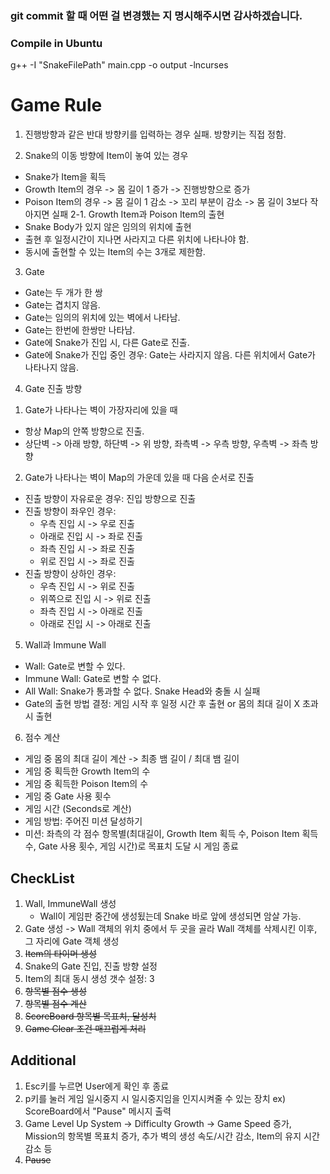 ### git commit 할 때 어떤 걸 변경했는 지 명시해주시면 감사하겠습니다.

### Compile in Ubuntu
g++ -I "SnakeFilePath" main.cpp -o output -lncurses

# Game Rule
1. 진행방향과 같은 반대 방향키를 입력하는 경우 실패. 방향키는 직접 정함.

2. Snake의 이동 방향에 Item이 놓여 있는 경우
- Snake가 Item을 획득
- Growth Item의 경우 -> 몸 길이 1 증가 -> 진행방향으로 증가
- Poison Item의 경우 -> 몸 길이 1 감소 -> 꼬리 부분이 감소 -> 몸 길이 3보다 작아지면 실패
2-1. Growth Item과 Poison Item의 출현
- Snake Body가 있지 않은 임의의 위치에 출현
- 출현 후 일정시간이 지나면 사라지고 다른 위치에 나타나야 함.
- 동시에 출현할 수 있는 Item의 수는 3개로 제한함.

3. Gate
- Gate는 두 개가 한 쌍
- Gate는 겹치지 않음.
- Gate는 임의의 위치에 있는 벽에서 나타남.
- Gate는 한번에 한쌍만 나타남.
- Gate에 Snake가 진입 시, 다른 Gate로 진출.
- Gate에 Snake가 진입 중인 경우: Gate는 사라지지 않음. 다른 위치에서 Gate가 나타나지 않음.

4. Gate 진출 방향
1) Gate가 나타나는 벽이 가장자리에 있을 때
- 항상 Map의 안쪽 방향으로 진출.
- 상단벽 -> 아래 방향, 하단벽 -> 위 방향, 좌측벽 -> 우측 방향, 우측벽 -> 좌측 방향
2) Gate가 나타나는 벽이 Map의 가운데 있을 때 다음 순서로 진출
- 진출 방향이 자유로운 경우: 진입 방향으로 진출
- 진출 방향이 좌우인 경우:
	* 우측 진입 시 -> 우로 진출
	* 아래로 진입 시 -> 좌로 진출
	* 좌측 진입 시 -> 좌로 진출
	* 위로 진입 시 -> 좌로 진출
- 진출 방향이 상하인 경우:
	* 우측 진입 시 -> 위로 진출
	* 위쪽으로 진입 시 -> 위로 진출
	* 좌측 진입 시 -> 아래로 진출
	* 아래로 진입 시 -> 아래로 진출

5. Wall과 Immune Wall
- Wall: Gate로 변할 수 있다.
- Immune Wall: Gate로 변할 수 없다.
- All Wall: Snake가 통과할 수 없다. Snake Head와 충돌 시 실패
- Gate의 출현 방법 결정: 게임 시작 후 일정 시간 후 출현 or 몸의 최대 길이 X 초과 시 출현

6. 점수 계산
- 게임 중 몸의 최대 길이 계산 -> 최종 뱀 길이 / 최대 뱀 길이
- 게임 중 획득한 Growth Item의 수
- 게임 중 획득한 Poison Item의 수
- 게임 중 Gate 사용 횟수
- 게임 시간 (Seconds로 계산)
- 게임 방법: 주어진 미션 달성하기
- 미션: 좌측의 각 점수 항목별(최대길이, Growth Item 획득 수, Poison Item 획득 수, Gate 사용 횟수, 게임 시간)로 목표치 도달 시 게임 종료

## CheckList
1. Wall, ImmuneWall 생성
	* Wall이 게임판 중간에 생성됬는데 Snake 바로 앞에 생성되면 암살 가능.
2. Gate 생성 -> Wall 객체의 위치 중에서 두 곳을 골라 Wall 객체를 삭제시킨 이후, 그 자리에 Gate 객체 생성
3. ~~Item의 타이머 생성~~
4. Snake의 Gate 진입, 진출 방향 설정
5. Item의 최대 동시 생성 갯수 설정: 3
6. ~~항목별 점수 생성~~
7. ~~항목별 점수 계산~~
8. ~~ScoreBoard 항목별 목표치, 달성치~~
9. ~~Game Clear 조건 매끄럽게 처리~~

## Additional
1. Esc키를 누르면 User에게 확인 후 종료
2. p키를 눌러 게임 일시중지 시 일시중지임을 인지시켜줄 수 있는 장치 ex) ScoreBoard에서 "Pause" 메시지 출력
3. Game Level Up System -> Difficulty Growth
-> Game Speed 증가, Mission의 항목별 목표치 증가, 추가 벽의 생성 속도/시간 감소, Item의 유지 시간 감소 등
4. ~~Pause~~